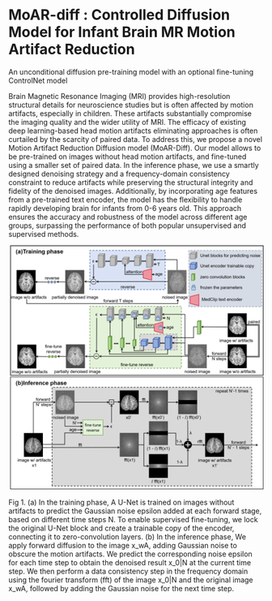 # MoAR-diff :  Controlled Diffusion Model for Infant Brain MR Motion Artifact Reduction
An unconditional diffusion pre-training model with an optional fine-tuning ControlNet model

Brain Magnetic Resonance Imaging (MRI) provides high-resolution structural details for neuroscience studies but is often affected by motion artifacts, especially in children. These artifacts substantially compromise the imaging quality and the wider utility of MRI. The efficacy of existing deep learning-based head motion artifacts eliminating approaches is often curtailed by the scarcity of paired data. To address this, we propose a novel Motion Artifact Reduction Diffusion model (MoAR-Diff). Our model allows to be pre-trained on images without head motion artifacts, and fine-tuned using a smaller set of paired data. In the inference phase, we use a smartly designed denoising strategy and a frequency-domain consistency constraint to reduce artifacts while preserving the structural integrity and fidelity of the denoised images. Additionally, by incorporating age features from a pre-trained text encoder, the model has the flexibility to handle rapidly developing brain for infants from 0-6 years old. This approach ensures the accuracy and robustness of the model across different age groups, surpassing the performance of both popular unsupervised and supervised methods.

![The overall architecture of the MoAR-Diff model ](https://github.com/shtechDeng/MoAR-diff/blob/main/UnDPM_finetune/models/model_final.png?raw=true)

Fig 1. (a) In the training phase, A U-Net is trained on images without artifacts to predict the Gaussian noise epsilon added at each forward stage, based on different time steps N. To enable supervised fine-tuning, we lock the original U-Net block and create a trainable copy of the encoder, connecting it to zero-convolution layers. (b) In the inference phase, We apply forward diffusion to the image x_wA, adding Gaussian noise to obscure the motion artifacts. We predict the corresponding noise epsilon for each time step to obtain the denoised result x_0|N at the current time step. We then perform a data consistency step in the frequency domain using the fourier transform (fft) of the image x_0|N and the original image x_wA, followed by adding the Gaussian noise for the next time step.


